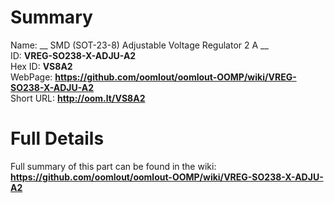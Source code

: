 
Summary
=================
  
Name: __ SMD (SOT-23-8) Adjustable Voltage Regulator 2 A __    
ID: __VREG-SO238-X-ADJU-A2__   
Hex ID: __VS8A2__   
WebPage: __https://github.com/oomlout/oomlout-OOMP/wiki/VREG-SO238-X-ADJU-A2__   
Short URL: __http://oom.lt/VS8A2__   

Full Details
==========================
Full summary of this part can be found in the wiki:   
__https://github.com/oomlout/oomlout-OOMP/wiki/VREG-SO238-X-ADJU-A2__    


